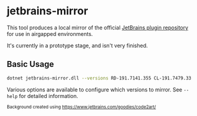 jetbrains-mirror
================

This tool produces a local mirror of the official [JetBrains plugin repository](https://plugins.jetbrains.com) for use
in airgapped environments.

It's currently in a prototype stage, and isn't very finished.


## Basic Usage
```bash
dotnet jetbrains-mirror.dll --versions RD-191.7141.355 CL-191.7479.33
```

Various options are available to configure which versions to mirror. See `--help` for detailed information.

<sub>Background created using https://www.jetbrains.com/goodies/code2art/</sub>
